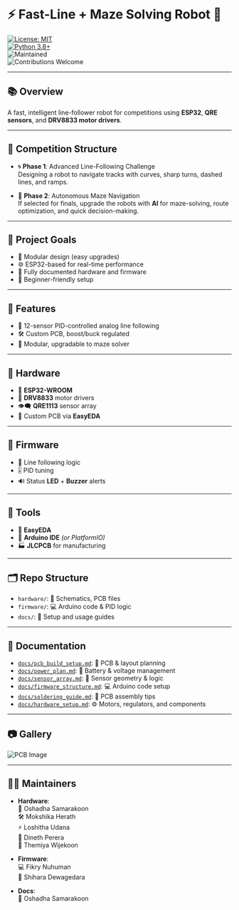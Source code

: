 # ⚡ Fast-Line + Maze Solving Robot 🤖  
[![License: MIT](https://img.shields.io/badge/License-MIT-yellow.svg)](https://opensource.org/licenses/MIT)  
[![Python 3.8+](https://img.shields.io/badge/Python-3.8+-blue.svg)](https://www.python.org/)  
![Maintained](https://img.shields.io/badge/Maintained-yes-brightgreen.svg)  
![Contributions Welcome](https://img.shields.io/badge/PRs-Welcome-green.svg)  

---

## 📚 Overview  
A fast, intelligent line-follower robot for competitions using **ESP32**, **QRE sensors**, and **DRV8833 motor drivers**.

---

## 🏁 Competition Structure  

- 🌀 **Phase 1**: Advanced Line-Following Challenge  
  Designing a robot to navigate tracks with curves, sharp turns, dashed lines, and ramps.  

- 🧭 **Phase 2**: Autonomous Maze Navigation  
  If selected for finals, upgrade the robots with **AI** for maze-solving, route optimization, and quick decision-making.

---

## 🧠 Project Goals  

- 🧩 Modular design (easy upgrades)  
- ⚙️ ESP32-based for real-time performance  
- 📝 Fully documented hardware and firmware  
- 🐣 Beginner-friendly setup  

---

## 🌟 Features  

- 🎯 12-sensor PID-controlled analog line following  
- 🛠️ Custom PCB, boost/buck regulated  
- 🔄 Modular, upgradable to maze solver  

---

## 🔧 Hardware  

- 🧠 **ESP32-WROOM**  
- 🔌 **DRV8833** motor drivers  
- 👁️‍🗨️ **QRE1113** sensor array  
- 🧾 Custom PCB via **EasyEDA**  

---

## 🚀 Firmware  

- 🧬 Line following logic  
- 🎚️ PID tuning  
- 🔊 Status **LED** + **Buzzer** alerts  

---

## 🧰 Tools  

- 🧪 **EasyEDA**  
- 🧠 **Arduino IDE** *(or PlatformIO)*  
- 🏭 **JLCPCB** for manufacturing  

---

## 🗂️ Repo Structure  

- `hardware/`: 📐 Schematics, PCB files  
- `firmware/`: 💻 Arduino code & PID logic  
- `docs/`: 📄 Setup and usage guides  

---

## 📖 Documentation  

- [`docs/pcb_build_setup.md`](docs/pcb_build_setup.md): 📐 PCB & layout planning  
- [`docs/power_plan.md`](docs/power_plan.md): 🔋 Battery & voltage management  
- [`docs/sensor_array.md`](docs/sensor_array.md): 🧭 Sensor geometry & logic  
- [`docs/firmware_structure.md`](docs/firmware_structure.md): 💻 Arduino code setup  
- [`docs/soldering_guide.md`](docs/soldering_guide.md): 🔧 PCB assembly tips  
- [`docs/hardware_setup.md`](docs/harware_setup.md): ⚙️ Motors, regulators, and components  

---

## 📷 Gallery  
![PCB Image](hardware/PCB-Top.jpg)  

---

## 👨‍🔧 Maintainers  

- **Hardware**:  
  🧠 Oshadha Samarakoon  
  🛠️ Mokshika Herath  
  ⚡ Loshitha Udana  
  🔩 Dineth Perera  
  🧰 Themiya Wijekoon  

- **Firmware**:  
  💻 Fikry Nuhuman  
  🤖 Shihara Dewagedara  

- **Docs**:  
  📖 Oshadha Samarakoon  
